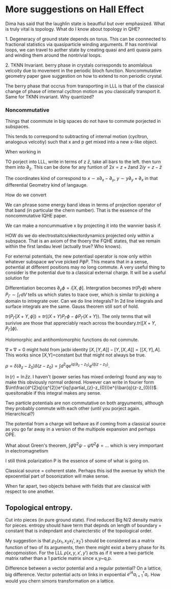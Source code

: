 More suggestions on Hall Effect
===============================

Dima has said that the laughlin state is beautfiul but over emphasized.
What is truly vital is topology. What do I know about topology in QHE?

1\. Degeneracy of ground state depends on torus. This can be coonnected
to fractional statistics via quasiparticle winding arguments. If has
nontrivial loops, we can travel to aother state by creating quasi and
anti quasia pairs and winding them around the nontrivial loops.

2\. TKNN Invariant. berry phase in crystals corresponds to anomlalous
velcoity due to movement in the periodic bloch function. Noncommutative
geometry paper gave suggestion on how to extend to non periodic crystal.

The berry phase that occrus from transporting in LLL is that of the
classical change of phase of internal cycltron motion as you classically
transport it. Same for TKNN invariant. Why quantized?

### Noncommutative

Things that coommute in big spaces do not have to commute porjected in
subspaces.

This tends to correspond to subtracting of internal motion (cycltron,
analogous velcotiy) such that x and p get mixed into a new x-like
object.

When working in

TO porject into LLL, write in terms of z $\bar{z}$, take all bars to the
left. then turn them into $\partial_{z}$. This can be done for any
funtion of $2x=z+\bar{z}$and $2iy=z-\bar{z}$

The coordinates kind of correspond to
$x\sim x\partial_{x}-\partial_{y}$, $y\sim y\partial_{y}+\partial_{x}$
in that differential Geometry kind of langauge.

How do we convert

We can phrase some energy band ideas in terms of projection operator of
that band (in particular the chern number). That is the essence of the
noncommutative IQHE paper.

We can make a noncummuative x by projecting it into the wannier basis
if.

HOW do we do electrostaitcs/ekectordynamics projected only within a
subspace. That is an axiom of the thoery the FQHE states, that we remain
within the first landau level (actually true? Who knows).

For external potentials, the new potentiasl operator is now only within
whatever subspace we'vve picked $P\phi P$. This means that in a sense,
potwntial at different positions may no long commute. A very useful
thing to consider is the potential due to a classical external charge.
It will be a useful solution for

Differentiation becomes $\partial_{y}\phi=i[X,\phi]$. Intergration
becomes $tr(P_{\Gamma}\phi)$ where $P_{\Gamma}\sim\int_{\Gamma}dV$ tells
us which states to trace over, which is similar to picking a domain to
intregrate over. Can we do line integrals? In 2d line integrals and
surface integrals are the same. Gauss theorem still sort of hold.

$tr(P_{\Gamma}[X+Y,\phi])=tr((X+Y)P_{\Gamma}\phi-\phi P_{\Gamma}(X+Y))$.
The only terms that will surivive are those that appreciably reach
across the boundary.$tr([X+Y,P_{\Gamma}]\phi)$.

Holomorphic and antihomlomorphic functions do not commute.

$\nabla\times\nabla=0$ might hold from jacbi identity
$[X,[Y,A]]-[Y,[X,A]]=[[X,Y],A]$. This works since \[X,Y\]=constant but
that might not always be true.

$\rho=\delta(\partial_{z}-\bar{z}_{0})\delta(z-z_{0})=\int d^{2}qe^{iq(\partial_{z}-z_{0})}e^{i\bar{q}(z-z_{0})}$.

$\ln(r)=\ln\bar{z}z$. I haven't (power series has mixed ordering) found
any way to make this obviously normal ordered. However can write in
fourier form
$\int\frac{d^{2}q}{q^{2}}e^{iq(\partial_{z}-z_{0})}e^{i\bar{q}(z-z_{0})}$.
quesitonable if this integral makes any sense.

Two particle potentials are non commutative on both argyuments, although
they probably commute with each other (until you porject again.
Hierarchical?)

The potential from a charge will behave as if coming from a classical
source as you go far away in a version of the multipole expansion and
perhaps OPE.

What about Green's theorem,
$\int\phi\nabla^{2}\psi-\psi\nabla^{2}\phi=...$ which is very immportant
in electromagnetism

I still think polarization P is the essence of some of what is going on.

Classical source = coherent state. Perhaps this isd the avenue by which
the epxoenntial part of bosonization will make sense.

When far apart, two objects behave with fields that are classical with
respect to one another.

Topological entropy. 
--------------------

Cut into pieces (in pure ground state). Find reduced Big N/2 density
matrix for pieces. entropy should have term that depnds on length of
boundary + constant that is indepndant and charecterstic of the
topological order.

My suggestion is that $\rho_{2}(x_{1},x_{2}x_{1}',x_{2}')$ should be
considered as a matrix function of two of its arguments, then there
might exist a berry phase for its decopmoistion. For the LLL
$\rho(x,y,x',y')$ acts as if it were a two particle matrix rather than a
1 particle matrix since x,y\~q,p.

Difference between a vector potential and a regular potential? On a
lattice, big difference. Vector potential acts on links in expoential
$e^{iA}a_{i+1}^{\dagger}a_{i}$. How would you chern simons
transformation on a lattice.
